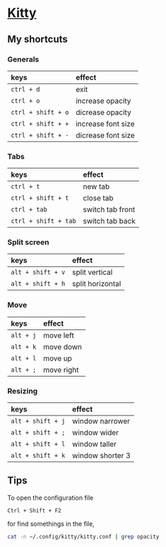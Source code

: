# [Kitty](https://sw.kovidgoyal.net/kitty/)

## My shortcuts

### Generals

| keys						| effect			|
| :-						| :-				|
| ```ctrl + d```			| exit				|
| ```ctrl + o```			| increase opacity	|
| ```ctrl + shift + o```	| dicrease opacity	|
| ```ctrl + shift + +```	| increase font size|
| ```ctrl + shift + -```	| dicrease font size|

### Tabs

| keys						| effect			|
| :-						| :-				|
| ```ctrl + t```			| new tab			|
| ```ctrl + shift + t```	| close tab			|
| ```ctrl + tab```			| switch tab front	|
| ```ctrl + shift + tab```	| switch tab back	|

### Split screen

| keys						| effect			|
| :-						| :-				|
| ```alt + shift + v```		| split vertical	|
| ```alt + shift + h```		| split horizontal	|

### Move

| keys						| effect			|
| :-						| :-				|
| ```alt + j```				| move left			|
| ```alt + k```				| move down			|
| ```alt + l```				| move up			|
| ```alt + ;```				| move right		|

### Resizing

| keys						| effect			|
| :-						| :-				|
| ``` alt + shift + j ```	| window narrower	|
| ``` alt + shift + ; ```	| window wider		|
| ``` alt + shift + l ```	| window taller		|
| ``` alt + shift + k ```	| window shorter 3	|

## Tips

To open the configuration file

```Ctrl + Shift + F2```

for find somethings in the file,

```sh
cat -n ~/.config/kitty/kitty.conf | grep opacity
```
